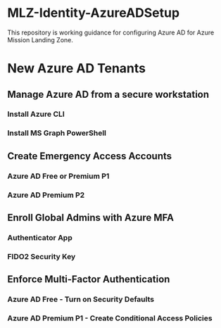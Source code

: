 # MLZ-Identity-AzureADSetup
This repository is working guidance for configuring Azure AD for Azure Mission Landing Zone.

# New Azure AD Tenants

## Manage Azure AD from a secure workstation
### Install Azure CLI
### Install MS Graph PowerShell

## Create Emergency Access Accounts
### Azure AD Free or Premium P1
### Azure AD Premium P2

## Enroll Global Admins with Azure MFA
### Authenticator App
### FIDO2 Security Key

## Enforce Multi-Factor Authentication
### Azure AD Free - Turn on Security Defaults
### Azure AD Premium P1 - Create Conditional Access Policies
<script>
### Azure AD Premium P2 - Configure Risk-Based Conditional Access Policies
<script>
## Configure User Settings
## Configure External Collaboration Settings
## Configure Azure AD Native Certificate-Based Authentication

## Optional: Configure Hybrid Identity
### Azure AD Connect v2
### Azure AD Connect Cloud Sync
Note: Only if there is no requirement to synchronize devices
### Exclude sync account from Multi-Factor authentication Conditional Access Policy

# Existing Azure AD Tenant
## 
